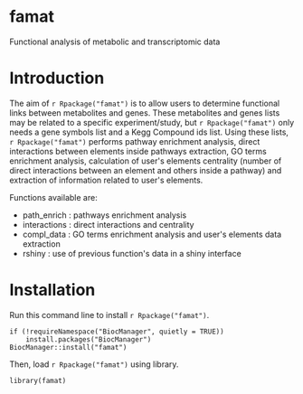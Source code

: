 # famat
Functional analysis of metabolic and transcriptomic data

# Introduction

The aim of `r Rpackage("famat")` is to allow users to determine functional 
links between metabolites and genes. These metabolites and genes lists may 
be related to a specific experiment/study, but `r Rpackage("famat")` only 
needs a gene symbols list and a Kegg Compound ids list. Using these lists, 
`r Rpackage("famat")` performs pathway enrichment analysis, direct interactions
between elements inside pathways extraction, GO terms enrichment analysis, 
calculation of user's elements centrality (number of direct interactions 
between an element and others inside a pathway) and extraction of information
related to user's elements. 

Functions available are: <br><ul>
    <li> path_enrich : pathways enrichment analysis </li>
    <li> interactions : direct interactions and centrality </li>
    <li> compl_data : GO terms enrichment analysis and user's elements data
    extraction </li>
    <li> rshiny : use of previous function's data in a shiny interface </li>
</ul>

# Installation

Run this command line to install `r Rpackage("famat")`.
```{r, eval=FALSE}
if (!requireNamespace("BiocManager", quietly = TRUE))
    install.packages("BiocManager")
BiocManager::install("famat")
```

Then, load `r Rpackage("famat")` using library.
```{r load_famat, message=FALSE, warning=FALSE}
library(famat)

